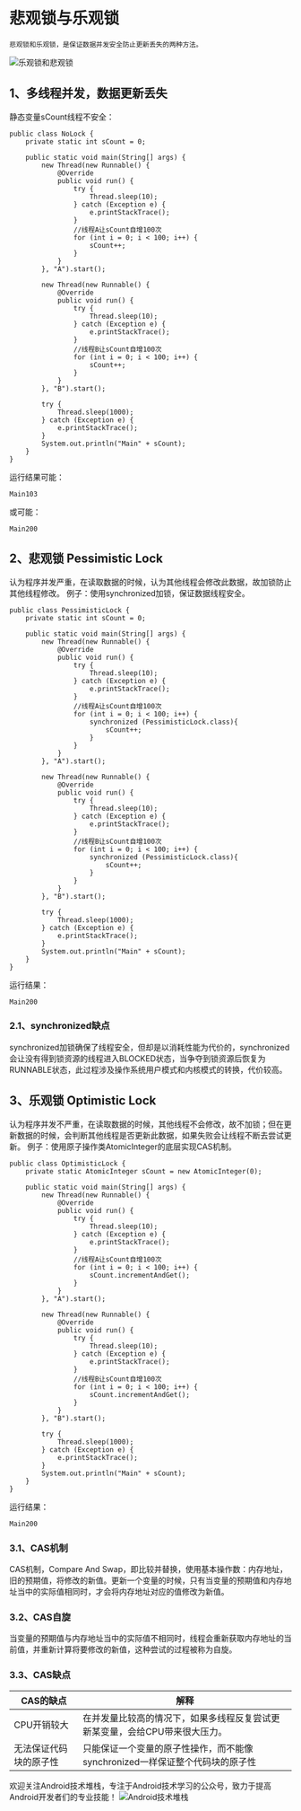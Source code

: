 # 悲观锁与乐观锁
```
悲观锁和乐观锁，是保证数据并发安全防止更新丢失的两种方法。
```
![乐观锁和悲观锁](https://mmbiz.qpic.cn/mmbiz_jpg/MADc6NnIysD3luaicW5rlK77OMx7snNiaFZLFVdHiau3wf5dolCRzNo8akIjMF2Zhwm4OuHUAaDAp6ep6yjbFcDzg/0?wx_fmt=jpeg)
## 1、多线程并发，数据更新丢失
静态变量sCount线程不安全：
```
public class NoLock {
    private static int sCount = 0;

    public static void main(String[] args) {
        new Thread(new Runnable() {
            @Override
            public void run() {
                try {
                    Thread.sleep(10);
                } catch (Exception e) {
                    e.printStackTrace();
                }
                //线程A让sCount自增100次
                for (int i = 0; i < 100; i++) {
                    sCount++;
                }
            }
        }, "A").start();
        
        new Thread(new Runnable() {
            @Override
            public void run() {
                try {
                    Thread.sleep(10);
                } catch (Exception e) {
                    e.printStackTrace();
                }
                //线程B让sCount自增100次
                for (int i = 0; i < 100; i++) {
                    sCount++;
                }
            }
        }, "B").start();

        try {
            Thread.sleep(1000);
        } catch (Exception e) {
            e.printStackTrace();
        }
        System.out.println("Main" + sCount);
    }
}
```
运行结果可能：
```
Main103
```
或可能：
```
Main200
```
## 2、悲观锁 Pessimistic Lock
认为程序并发严重，在读取数据的时候，认为其他线程会修改此数据，故加锁防止其他线程修改。
例子：使用synchronized加锁，保证数据线程安全。
```
public class PessimisticLock {
    private static int sCount = 0;

    public static void main(String[] args) {
        new Thread(new Runnable() {
            @Override
            public void run() {
                try {
                    Thread.sleep(10);
                } catch (Exception e) {
                    e.printStackTrace();
                }
                //线程A让sCount自增100次
                for (int i = 0; i < 100; i++) {
                    synchronized (PessimisticLock.class){
                        sCount++;
                    }
                }
            }
        }, "A").start();

        new Thread(new Runnable() {
            @Override
            public void run() {
                try {
                    Thread.sleep(10);
                } catch (Exception e) {
                    e.printStackTrace();
                }
                //线程B让sCount自增100次
                for (int i = 0; i < 100; i++) {
                    synchronized (PessimisticLock.class){
                        sCount++;
                    }
                }
            }
        }, "B").start();

        try {
            Thread.sleep(1000);
        } catch (Exception e) {
            e.printStackTrace();
        }
        System.out.println("Main" + sCount);
    }
}
```

运行结果：
```
Main200
```

### 2.1、synchronized缺点
synchronized加锁确保了线程安全，但却是以消耗性能为代价的，synchronized会让没有得到锁资源的线程进入BLOCKED状态，当争夺到锁资源后恢复为RUNNABLE状态，此过程涉及操作系统用户模式和内核模式的转换，代价较高。

## 3、乐观锁 Optimistic Lock
认为程序并发不严重，在读取数据的时候，其他线程不会修改，故不加锁；但在更新数据的时候，会判断其他线程是否更新此数据，如果失败会让线程不断去尝试更新。
例子：使用原子操作类AtomicInteger的底层实现CAS机制。
```
public class OptimisticLock {
    private static AtomicInteger sCount = new AtomicInteger(0);

    public static void main(String[] args) {
        new Thread(new Runnable() {
            @Override
            public void run() {
                try {
                    Thread.sleep(10);
                } catch (Exception e) {
                    e.printStackTrace();
                }
                //线程A让sCount自增100次
                for (int i = 0; i < 100; i++) {
                    sCount.incrementAndGet();
                }
            }
        }, "A").start();

        new Thread(new Runnable() {
            @Override
            public void run() {
                try {
                    Thread.sleep(10);
                } catch (Exception e) {
                    e.printStackTrace();
                }
                //线程B让sCount自增100次
                for (int i = 0; i < 100; i++) {
                    sCount.incrementAndGet();
                }
            }
        }, "B").start();

        try {
            Thread.sleep(1000);
        } catch (Exception e) {
            e.printStackTrace();
        }
        System.out.println("Main" + sCount);
    }
}
```
运行结果：
```
Main200
```

### 3.1、CAS机制
CAS机制，Compare And Swap，即比较并替换，使用基本操作数：内存地址，旧的预期值，将修改的新值。更新一个变量的时候，只有当变量的预期值和内存地址当中的实际值相同时，才会将内存地址对应的值修改为新值。
### 3.2、CAS自旋
当变量的预期值与内存地址当中的实际值不相同时，线程会重新获取内存地址的当前值，并重新计算将要修改的新值，这种尝试的过程被称为自旋。
### 3.3、CAS缺点

|CAS的缺点|解释|
|----|----|
|CPU开销较大|在并发量比较高的情况下，如果多线程反复尝试更新某变量，会给CPU带来很大压力。|
|无法保证代码块的原子性|只能保证一个变量的原子性操作，而不能像synchronized一样保证整个代码块的原子性|

欢迎关注Android技术堆栈，专注于Android技术学习的公众号，致力于提高Android开发者们的专业技能！
![Android技术堆栈](https://mmbiz.qpic.cn/mmbiz_jpg/MADc6NnIysDjTRbKsg6y2G5eqqQkPDiak4V8jqKLmntDgAfFE8LOibxnSdfJESLJEM8ibrN9RGiamib4rYCt3cU08aQ/0?wx_fmt=jpeg)


